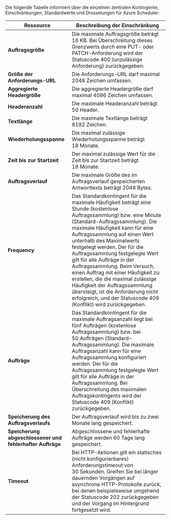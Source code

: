 Die folgende Tabelle informiert über die einzelnen zentralen Kontingente, Einschränkungen, Standardwerte und Drosselungen für Azure Scheduler:

|Ressource|Beschreibung der Einschränkung|
|---|---|
|**Auftragsgröße**|Die maximale Auftragsgröße beträgt 16 KB. Bei Überschreitung dieses Grenzwerts durch eine PUT- oder PATCH-Anforderung wird der Statuscode 400 (unzulässige Anforderung) zurückgegeben.|
|**Größe der Anforderungs-URL**|Die Anforderungs-URL darf maximal 2048 Zeichen umfassen.|
|**Aggregierte Headergröße**|Die aggregierte Headergröße darf maximal 4096 Zeichen umfassen.|
|**Headeranzahl**|Die maximale Headeranzahl beträgt 50 Header.|
|**Textlänge**|Die maximale Textlänge beträgt 8192 Zeichen.|
|**Wiederholungsspanne**|Die maximal zulässige Wiederholungsspanne beträgt 18 Monate.|
|**Zeit bis zur Startzeit**|Der maximal zulässige Wert für die Zeit bis zur Startzeit beträgt 18 Monate.|
|**Auftragsverlauf**|Die maximale Größe des im Auftragsverlauf gespeicherten Antworttexts beträgt 2048 Bytes.|
|**Frequency**|Das Standardkontingent für die maximale Häufigkeit beträgt eine Stunde (kostenlose Auftragssammlung) bzw. eine Minute (Standard-Auftragssammlung). Die maximale Häufigkeit kann für eine Auftragssammlung auf einen Wert unterhalb des Maximalwerts festgelegt werden. Der für die Auftragssammlung festgelegte Wert gilt für alle Aufträge in der Auftragssammlung. Beim Versuch, einen Auftrag mit einer Häufigkeit zu erstellen, die die maximal zulässige Häufigkeit der Auftragssammlung übersteigt, ist die Anforderung nicht erfolgreich, und der Statuscode 409 (Konflikt) wird zurückgegeben.|
|**Aufträge**|Das Standardkontingent für die maximale Auftragsanzahl liegt bei fünf Aufträgen (kostenlose Auftragssammlung) bzw. bei 50 Aufträgen (Standard-Auftragssammlung). Die maximale Auftragsanzahl kann für eine Auftragssammlung konfiguriert werden. Der für die Auftragssammlung festgelegte Wert gilt für alle Aufträge in der Auftragssammlung. Bei Überschreitung des maximalen Auftragskontingents wird der Statuscode 409 (Konflikt) zurückgegeben.|
|**Speicherung des Auftragsverlaufs**|Der Auftragsverlauf wird bis zu zwei Monate lang gespeichert.|
|**Speicherung abgeschlossener und fehlerhafter Aufträge**|Abgeschlossene und fehlerhafte Aufträge werden 60 Tage lang gespeichert.|
|**Timeout**|Bei HTTP-Aktionen gilt ein statisches (nicht konfigurierbares) Anforderungstimeout von 30 Sekunden. Greifen Sie bei länger dauernden Vorgängen auf asynchrone HTTP-Protokolle zurück, bei denen beispielsweise umgehend der Statuscode 202 zurückgegeben und der Vorgang im Hintergrund fortgesetzt wird.|

<!---HONumber=August15_HO6-->